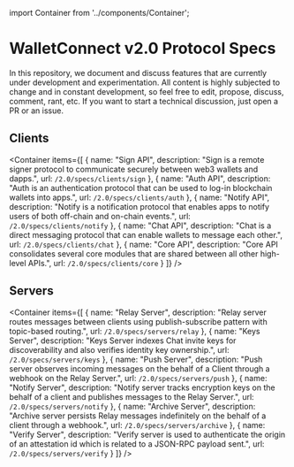 import Container from '../components/Container';

# WalletConnect v2.0 Protocol Specs

In this repository, we document and discuss features that are currently under development and experimentation. All content is highly subjected to change and in constant development, so feel free to edit, propose, discuss, comment, rant, etc. If you want to start a technical discussion, just open a PR or an issue.

## Clients

<Container
  items={[
    {
      name: "Sign API",
      description: "Sign is a remote signer protocol to communicate securely between web3 wallets and dapps.",
      url: `/2.0/specs/clients/sign`
    },
    {
      name: "Auth API",
      description: "Auth is an authentication protocol that can be used to log-in blockchain wallets into apps.",
      url: `/2.0/specs/clients/auth`
    },
    {
      name: "Notify API",
      description: "Notify is a notification protocol that enables apps to notify users of both off-chain and on-chain events.",
      url: `/2.0/specs/clients/notify`
    },
    {
      name: "Chat API",
      description: "Chat is a direct messaging protocol that can enable wallets to message each other.",
      url: `/2.0/specs/clients/chat`
    },
    {
      name: "Core API",
      description: "Core API consolidates several core modules that are shared between all other high-level APIs.",
      url: `/2.0/specs/clients/core`
    }
  ]}
/>

## Servers

<Container
  items={[
    {
      name: "Relay Server",
      description: "Relay server routes messages between clients using publish-subscribe pattern with topic-based routing.",
      url: `/2.0/specs/servers/relay`
    },
    {
      name: "Keys Server",
      description: "Keys Server indexes Chat invite keys for discoverability and also verifies identity key ownership.",
      url: `/2.0/specs/servers/keys`
    },
    {
      name: "Push Server",
      description: "Push server observes incoming messages on the behalf of a Client through a webhook on the Relay Server.",
      url: `/2.0/specs/servers/push`
    },
    {
      name: "Notify Server",
      description: "Notify server tracks encryption keys on the behalf of a client and publishes messages to the Relay Server.",
      url: `/2.0/specs/servers/notify`
    },
    {
      name: "Archive Server",
      description: "Archive server persists Relay messages indefinitely on the behalf of a client through a webhook.",
      url: `/2.0/specs/servers/archive`
    },
    {
      name: "Verify Server",
      description: "Verify server is used to authenticate the origin of an attestation id which is related to a JSON-RPC payload sent.",
      url: `/2.0/specs/servers/verify`
    }
  ]}
/>
